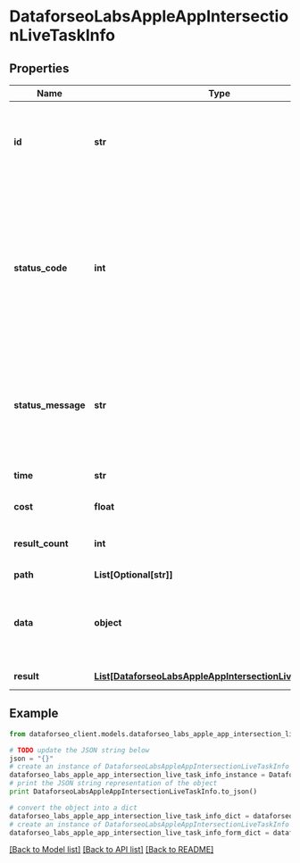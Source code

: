 # DataforseoLabsAppleAppIntersectionLiveTaskInfo


## Properties

Name | Type | Description | Notes
------------ | ------------- | ------------- | -------------
**id** | **str** | task identifier unique task identifier in our system in the UUID format | [optional] 
**status_code** | **int** | status code of the task generated by DataForSEO, can be within the following range: 10000-60000 you can find the full list of the response codes here | [optional] 
**status_message** | **str** | informational message of the task you can find the full list of general informational messages here | [optional] 
**time** | **str** | execution time, seconds | [optional] 
**cost** | **float** | total tasks cost, USD | [optional] 
**result_count** | **int** | number of elements in the result array | [optional] 
**path** | **List[Optional[str]]** | URL path | [optional] 
**data** | **object** | contains the same parameters that you specified in the POST request | [optional] 
**result** | [**List[DataforseoLabsAppleAppIntersectionLiveResultInfo]**](DataforseoLabsAppleAppIntersectionLiveResultInfo.md) | array of results | [optional] 

## Example

```python
from dataforseo_client.models.dataforseo_labs_apple_app_intersection_live_task_info import DataforseoLabsAppleAppIntersectionLiveTaskInfo

# TODO update the JSON string below
json = "{}"
# create an instance of DataforseoLabsAppleAppIntersectionLiveTaskInfo from a JSON string
dataforseo_labs_apple_app_intersection_live_task_info_instance = DataforseoLabsAppleAppIntersectionLiveTaskInfo.from_json(json)
# print the JSON string representation of the object
print DataforseoLabsAppleAppIntersectionLiveTaskInfo.to_json()

# convert the object into a dict
dataforseo_labs_apple_app_intersection_live_task_info_dict = dataforseo_labs_apple_app_intersection_live_task_info_instance.to_dict()
# create an instance of DataforseoLabsAppleAppIntersectionLiveTaskInfo from a dict
dataforseo_labs_apple_app_intersection_live_task_info_form_dict = dataforseo_labs_apple_app_intersection_live_task_info.from_dict(dataforseo_labs_apple_app_intersection_live_task_info_dict)
```
[[Back to Model list]](../README.md#documentation-for-models) [[Back to API list]](../README.md#documentation-for-api-endpoints) [[Back to README]](../README.md)


